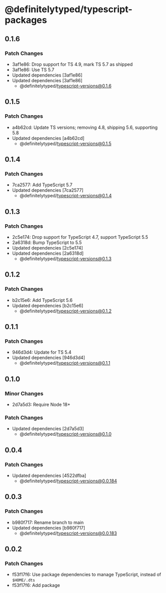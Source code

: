 # @definitelytyped/typescript-packages

## 0.1.6

### Patch Changes

- 3af1e86: Drop support for TS 4.9, mark TS 5.7 as shipped
- 3af1e86: Use TS 5.7
- Updated dependencies [3af1e86]
- Updated dependencies [3af1e86]
  - @definitelytyped/typescript-versions@0.1.6

## 0.1.5

### Patch Changes

- a4b62cd: Update TS versions; removing 4.8, shipping 5.6, supporting 5.8
- Updated dependencies [a4b62cd]
  - @definitelytyped/typescript-versions@0.1.5

## 0.1.4

### Patch Changes

- 7ca2577: Add TypeScript 5.7
- Updated dependencies [7ca2577]
  - @definitelytyped/typescript-versions@0.1.4

## 0.1.3

### Patch Changes

- 2c5e174: Drop support for TypeScript 4.7, support TypeScript 5.5
- 2a6318d: Bump TypeScript to 5.5
- Updated dependencies [2c5e174]
- Updated dependencies [2a6318d]
  - @definitelytyped/typescript-versions@0.1.3

## 0.1.2

### Patch Changes

- b2c15e6: Add TypeScript 5.6
- Updated dependencies [b2c15e6]
  - @definitelytyped/typescript-versions@0.1.2

## 0.1.1

### Patch Changes

- 946d3d4: Update for TS 5.4
- Updated dependencies [946d3d4]
  - @definitelytyped/typescript-versions@0.1.1

## 0.1.0

### Minor Changes

- 2d7a5d3: Require Node 18+

### Patch Changes

- Updated dependencies [2d7a5d3]
  - @definitelytyped/typescript-versions@0.1.0

## 0.0.4

### Patch Changes

- Updated dependencies [4522dfba]
  - @definitelytyped/typescript-versions@0.0.184

## 0.0.3

### Patch Changes

- b980f717: Rename branch to main
- Updated dependencies [b980f717]
  - @definitelytyped/typescript-versions@0.0.183

## 0.0.2

### Patch Changes

- f53f17f6: Use package dependencies to manage TypeScript, instead of `$HOME/.dts`
- f53f17f6: Add package
